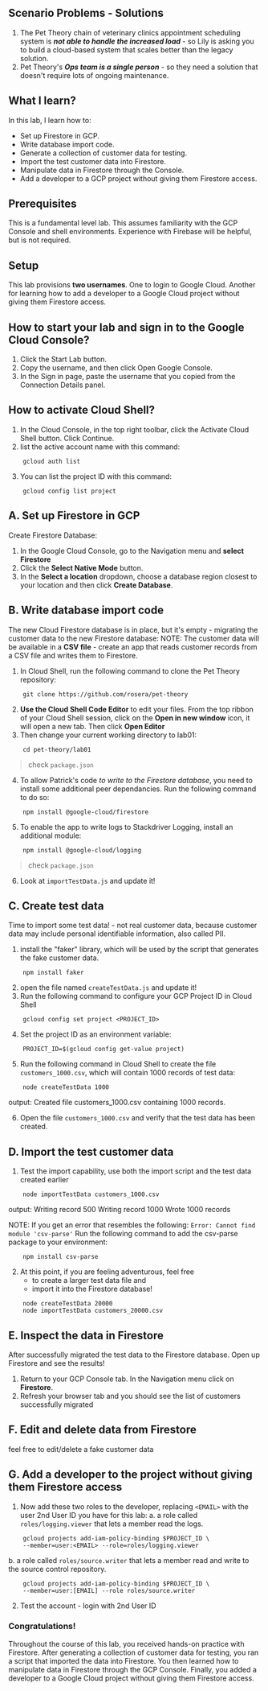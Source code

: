 ## Scenario Problems - Solutions
   1. The Pet Theory chain of veterinary clinics appointment scheduling system is ***not able to handle the increased load*** - so Lily is asking you to build a cloud-based system that scales better than the legacy solution.
   2. Pet Theory's ***Ops team is a single person*** - so they need a solution that doesn't require lots of ongoing maintenance.

## What I learn?
In this lab, I learn how to:
   - Set up Firestore in GCP.
   - Write database import code.
   - Generate a collection of customer data for testing.
   - Import the test customer data into Firestore.
   - Manipulate data in Firestore through the Console.
   - Add a developer to a GCP project without giving them Firestore access.

## Prerequisites
This is a fundamental level lab. This assumes familiarity with the GCP Console and shell environments. Experience with Firebase will be helpful, but is not required.

## Setup
This lab provisions **two usernames**. One to login to Google Cloud. Another for learning how to add a developer to a Google Cloud project without giving them Firestore access.

## How to start your lab and sign in to the Google Cloud Console?
1. Click the Start Lab button.
2. Copy the username, and then click Open Google Console.
3. In the Sign in page, paste the username that you copied from the Connection Details panel.

## How to activate Cloud Shell?
1. In the Cloud Console, in the top right toolbar, click the Activate Cloud Shell button. Click Continue.
2. list the active account name with this command:
```
    gcloud auth list
```
3. You can list the project ID with this command:
```
    gcloud config list project
```

## A. Set up Firestore in GCP
Create Firestore Database:
1. In the Google Cloud Console, go to the Navigation menu and **select Firestore**
2. Click the **Select Native Mode** button.
3. In the **Select a location** dropdown, choose a database region closest to your location and then click **Create Database**.

## B. Write database import code
The new Cloud Firestore database is in place, but it's empty - migrating the customer data to the new Firestore database:
NOTE: The customer data will be available in a **CSV file** - create an app that reads customer records from a CSV file and writes them to Firestore.
1. In Cloud Shell, run the following command to clone the Pet Theory repository:
```
    git clone https://github.com/rosera/pet-theory
```
2. **Use the Cloud Shell Code Editor** to edit your files. From the top ribbon of your Cloud Shell session, click on the **Open in new window** icon, it will open a new tab. Then click **Open Editor**
3. Then change your current working directory to lab01:
```
    cd pet-theory/lab01
```
> check `package.json`
4. To allow Patrick's code *to write to the Firestore database*, you need to install some additional peer dependancies. Run the following command to do so:
```
    npm install @google-cloud/firestore
```
5. To enable the app to write logs to Stackdriver Logging, install an additional module:
```
    npm install @google-cloud/logging
```
> check `package.json`
6. Look at `importTestData.js` and update it!

## C. Create test data
Time to import some test data! - not real customer data, because customer data may include personal identifiable information, also called PII.
1. install the "faker" library, which will be used by the script that generates the fake customer data.
```
    npm install faker
```
2. open the file named `createTestData.js` and update it!
3. Run the following command to configure your GCP Project ID in Cloud Shell
```
    gcloud config set project <PROJECT_ID>
```
4. Set the project ID as an environment variable:
```
    PROJECT_ID=$(gcloud config get-value project)
```
5. Run the following command in Cloud Shell to create the file `customers_1000.csv`, which will contain 1000 records of test data:
```
    node createTestData 1000
```
output:
Created file customers_1000.csv containing 1000 records.

6. Open the file `customers_1000.csv` and verify that the test data has been created.

## D. Import the test customer data
1. Test the import capability, use both the import script and the test data created earlier
```
    node importTestData customers_1000.csv
```
output:
Writing record 500
Writing record 1000
Wrote 1000 records

NOTE: If you get an error that resembles the following:
`Error: Cannot find module 'csv-parse'`
Run the following command to add the csv-parse package to your environment:
```
    npm install csv-parse
```
2. At this point, if you are feeling adventurous, feel free 
   - to create a larger test data file and 
   - import it into the Firestore database!
```
    node createTestData 20000
    node importTestData customers_20000.csv
```

## E. Inspect the data in Firestore
After successfully migrated the test data to the Firestore database. Open up Firestore and see the results!
1. Return to your GCP Console tab. In the Navigation menu click on **Firestore**.
2. Refresh your browser tab and you should see the list of customers successfully migrated

## F. Edit and delete data from Firestore
feel free to edit/delete a fake customer data

## G. Add a developer to the project without giving them Firestore access
1. Now add these two roles to the developer, replacing `<EMAIL>` with the user 2nd User ID you have for this lab:
a. a role called `roles/logging.viewer` that lets a member read the logs.
```
    gcloud projects add-iam-policy-binding $PROJECT_ID \
    --member=user:<EMAIL> --role=roles/logging.viewer
```
b. a role called `roles/source.writer` that lets a member read and write to the source control repository.
```
    gcloud projects add-iam-policy-binding $PROJECT_ID \
    --member=user:[EMAIL] --role roles/source.writer
```
2. Test the account - login with 2nd User ID

### Congratulations!
Throughout the course of this lab, you received hands-on practice with Firestore. After generating a collection of customer data for testing, you ran a script that imported the data into Firestore. You then learned how to manipulate data in Firestore through the GCP Console. Finally, you added a developer to a Google Cloud project without giving them Firestore access.